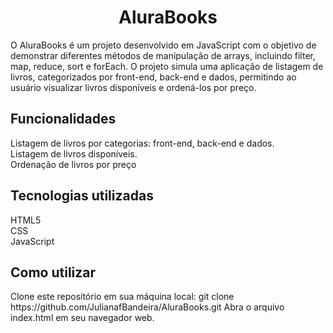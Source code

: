 <div align='center'>
  <h1>AluraBooks</h1>
</div>
O AluraBooks é um projeto desenvolvido em JavaScript com o objetivo de demonstrar diferentes métodos de manipulação de arrays, incluindo filter, map, reduce, sort e forEach. O projeto simula uma aplicação de listagem de livros, categorizados por front-end, back-end e dados, permitindo ao usuário visualizar livros disponíveis e ordená-los por preço.

<h2>Funcionalidades</h2>
Listagem de livros por categorias: front-end, back-end e dados.<br>
Listagem de livros disponíveis.<br>
Ordenação de livros por preço

<h2>Tecnologias utilizadas</h2>
HTML5<br>
CSS<br>
JavaScript

<h2>Como utilizar</h2>
Clone este repositório em sua máquina local: git clone https://github.com/JulianafBandeira/AluraBooks.git
Abra o arquivo index.html em seu navegador web.
